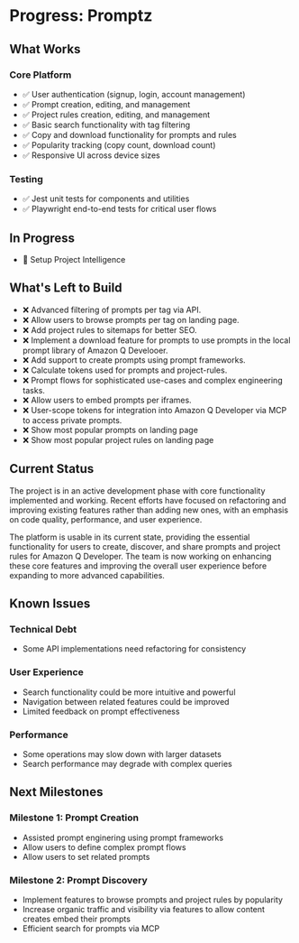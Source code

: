 # Progress: Promptz

## What Works

### Core Platform

- ✅ User authentication (signup, login, account management)
- ✅ Prompt creation, editing, and management
- ✅ Project rules creation, editing, and management
- ✅ Basic search functionality with tag filtering
- ✅ Copy and download functionality for prompts and rules
- ✅ Popularity tracking (copy count, download count)
- ✅ Responsive UI across device sizes

### Testing

- ✅ Jest unit tests for components and utilities
- ✅ Playwright end-to-end tests for critical user flows

## In Progress

- 🔄 Setup Project Intelligence

## What's Left to Build

- ❌ Advanced filtering of prompts per tag via API.
- ❌ Allow users to browse prompts per tag on landing page.
- ❌ Add project rules to sitemaps for better SEO.
- ❌ Implement a download feature for prompts to use prompts in the local prompt library of Amazon Q Develooer.
- ❌ Add support to create prompts using prompt frameworks.
- ❌ Calculate tokens used for prompts and project-rules.
- ❌ Prompt flows for sophisticated use-cases and complex engineering tasks.
- ❌ Allow users to embed prompts per iframes.
- ❌ User-scope tokens for integration into Amazon Q Developer via MCP to access private prompts.
- ❌ Show most popular prompts on landing page
- ❌ Show most popular project rules on landing page

## Current Status

The project is in an active development phase with core functionality implemented and working. Recent efforts have focused on refactoring and improving existing features rather than adding new ones, with an emphasis on code quality, performance, and user experience.

The platform is usable in its current state, providing the essential functionality for users to create, discover, and share prompts and project rules for Amazon Q Developer. The team is now working on enhancing these core features and improving the overall user experience before expanding to more advanced capabilities.

## Known Issues

### Technical Debt

- Some API implementations need refactoring for consistency

### User Experience

- Search functionality could be more intuitive and powerful
- Navigation between related features could be improved
- Limited feedback on prompt effectiveness

### Performance

- Some operations may slow down with larger datasets
- Search performance may degrade with complex queries

## Next Milestones

### Milestone 1: Prompt Creation

- Assisted prompt enginering using prompt frameworks
- Allow users to define complex prompt flows
- Allow users to set related prompts

### Milestone 2: Prompt Discovery

- Implement features to browse prompts and project rules by popularity
- Increase organic traffic and visibility via features to allow content creates embed their prompts
- Efficient search for prompts via MCP
